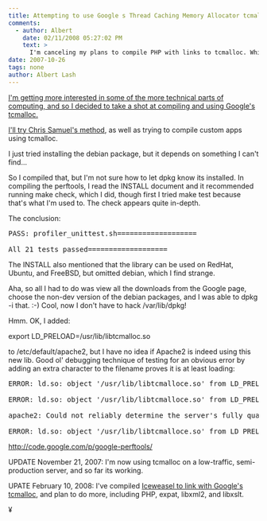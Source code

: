 ```yaml
---
title: Attempting to use Google s Thread Caching Memory Allocator tcmalloc Part I
comments:
  - author: Albert
    date: 02/11/2008 05:27:02 PM
    text: >
      I'm canceling my plans to compile PHP with links to tcmalloc. While PHP itself is threadsafe, many of its extensions are not, so there isn't much point at this point in time.
date: 2007-10-26
tags: none
author: Albert Lash
---
```

<a href="http://www.docunext.com/2007/10/26/attempting-to-use-googles-tcmalloc-part-i/">

I'm getting more interested in some of the more technical parts of computing, and so I decided to take a shot at compiling and using Google's tcmalloc.

I'll try <a href="http://www.csamuel.org/2006/12/15/now-using-googles-tcmalloc/">Chris Samuel's method</a>, as well as trying to compile custom apps using tcmalloc.

I just tried installing the debian package, but it depends on something I can't find...

So I compiled that, but I'm not sure how to let dpkg know its installed. In compiling the perftools, I read the INSTALL document and it recommended running make check, which I did, though first I tried make test because that's what I'm used to. The check appears quite in-depth.

The conclusion:

<pre>
PASS: profiler_unittest.sh===================

All 21 tests passed===================</pre>

The INSTALL also mentioned that the library can be used on RedHat, Ubuntu, and FreeBSD, but omitted debian, which I find strange.

Aha, so all I had to do was view all the downloads from the Google page, choose the non-dev version of the debian packages, and I was able to dpkg -i that. :-) Cool, now I don't have to hack /var/lib/dpkg!

Hmm. OK, I added:

export LD_PRELOAD=/usr/lib/libtcmalloc.so

to /etc/default/apache2, but I have no idea if Apache2 is indeed using this new lib. Good ol' debugging technique of testing for an obvious error by adding an extra character to the filename proves it is at least loading:

<pre>
ERROR: ld.so: object '/usr/lib/libtcmalloce.so' from LD_PRELOAD cannot be preloaded: ignored. * Forcing reload of web server (apache2)...

ERROR: ld.so: object '/usr/lib/libtcmalloce.so' from LD_PRELOAD cannot be preloaded: ignored.

apache2: Could not reliably determine the server's fully qualified domain name, using 127.0.1.1 for ServerName

ERROR: ld.so: object '/usr/lib/libtcmalloce.so' from LD_PRELOAD cannot be preloaded: ignored.</pre>

<a href="http://code.google.com/p/google-perftools/">http://code.google.com/p/google-perftools/</a>

UPDATE November 21, 2007: I'm now using tcmalloc on a low-traffic, semi-production server, and so far its working.

UPATE February 10, 2008: I've compiled <a href="http://www.docunext.com/2008/02/06/swiftweasel-on-the-via-c7/">Iceweasel to link with Google's tcmalloc</a>, and plan to do more, including PHP, expat, libxml2, and libxslt.

¥

